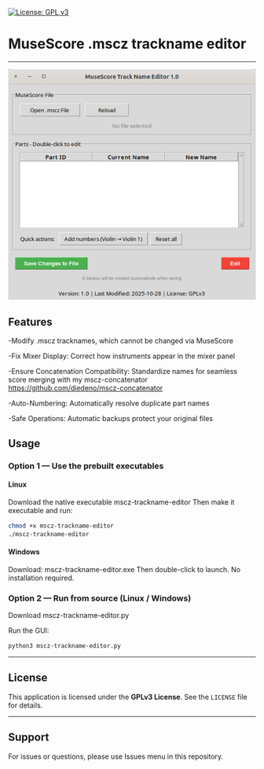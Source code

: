 [![License: GPL v3](https://img.shields.io/badge/License-GPL%20v3-blue.svg)](https://www.gnu.org/licenses/gpl-3.0.en.html)

# MuseScore .mscz trackname editor

---

![screenshot](screenshot1.0.png)

## Features 

-Modify .mscz tracknames,  which cannot be changed via MuseScore

-Fix Mixer Display: Correct how instruments appear in the mixer panel

-Ensure Concatenation Compatibility: Standardize names for seamless score merging with my mscz-concatenator https://github.com/diedeno/mscz-concatenator

-Auto-Numbering: Automatically resolve duplicate part names

-Safe Operations: Automatic backups protect your original files


## Usage

### Option 1 — Use the prebuilt executables

#### **Linux**
Download the native executable mscz-trackname-editor
Then make it executable and run:
```bash
chmod +x mscz-trackname-editor
./mscz-trackname-editor
````

#### **Windows**
Download: mscz-trackname-editor.exe
Then double-click to launch. No installation required.

### Option 2 — Run from source (Linux / Windows)

Download mscz-trackname-editor.py

Run the GUI:
```bash
python3 mscz-trackname-editor.py
````

---

## License

This application is licensed under the **GPLv3 License**. See the `LICENSE` file for details.

---

## Support
For issues or questions, please use Issues menu in this repository.
